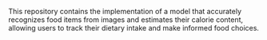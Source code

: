 This repository contains the implementation of a model that accurately recognizes food items from images and estimates their calorie content, allowing users to track their dietary intake and make informed food choices.
